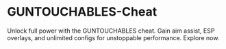 # GUNTOUCHABLES-Cheat
Unlock full power with the GUNTOUCHABLES cheat. Gain aim assist, ESP overlays, and unlimited configs for unstoppable performance. Explore now.
